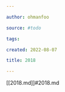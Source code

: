 ```yaml
---

author: ohmanfoo

source: #todo

tags: 

created: 2022-08-07

title: 2018

---
```

[[2018.md]]#2018.md